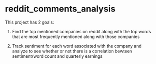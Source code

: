 # reddit_comments_analysis

This project has 2 goals:

1. Find the top mentioned companies on reddit along with the top words that are most frequently mentioned along with those companies

2. Track sentiment for each word associated with the company and analyze to see whether or not there is a correlation bewteen sentiment/word count and quarterly earnings

